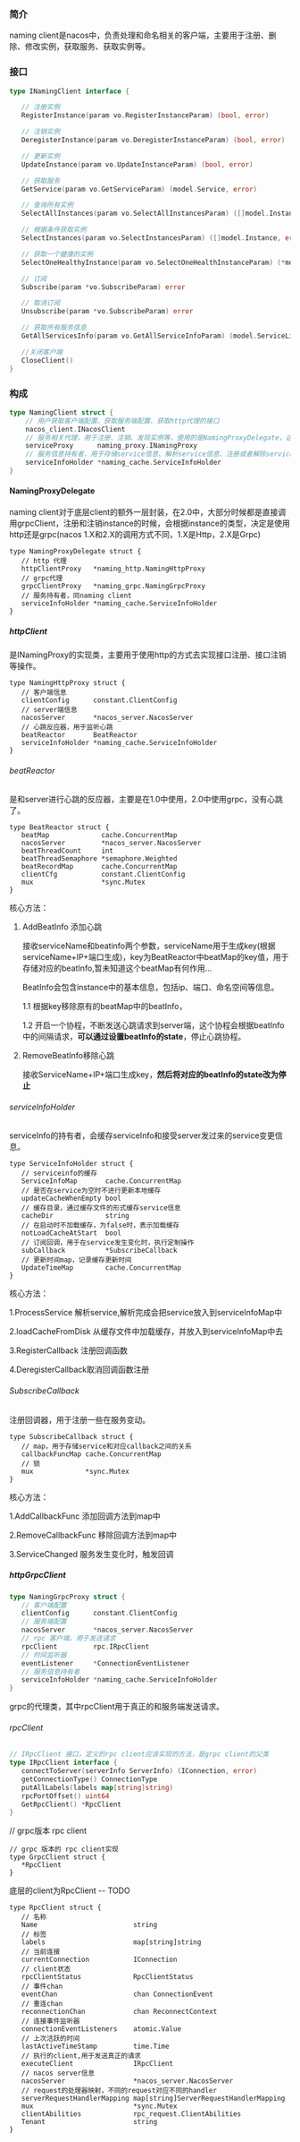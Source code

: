 ### 简介

naming client是nacos中，负责处理和命名相关的客户端，主要用于注册、删除、修改实例，获取服务、获取实例等。

### 接口

```go
type INamingClient interface {

   // 注册实例
   RegisterInstance(param vo.RegisterInstanceParam) (bool, error)

   // 注销实例
   DeregisterInstance(param vo.DeregisterInstanceParam) (bool, error)

   // 更新实例
   UpdateInstance(param vo.UpdateInstanceParam) (bool, error)

   // 获取服务
   GetService(param vo.GetServiceParam) (model.Service, error)

   // 查询所有实例
   SelectAllInstances(param vo.SelectAllInstancesParam) ([]model.Instance, error)

   // 根据条件获取实例
   SelectInstances(param vo.SelectInstancesParam) ([]model.Instance, error)

   // 获取一个健康的实例
   SelectOneHealthyInstance(param vo.SelectOneHealthInstanceParam) (*model.Instance, error)

   // 订阅
   Subscribe(param *vo.SubscribeParam) error

   // 取消订阅
   Unsubscribe(param *vo.SubscribeParam) error

   // 获取所有服务信息
   GetAllServicesInfo(param vo.GetAllServiceInfoParam) (model.ServiceList, error)

   //关闭客户端
   CloseClient()
}
```

### 构成


```go
type NamingClient struct {
    // 用户获取客户端配置、获取服务端配置、获取http代理的接口
	nacos_client.INacosClient
    // 服务相关代理，用于注册、注销、发现实例等，使用的是NamingProxyDelegate，这个类是对httpProxy和grpcProxy的再一次封装
	serviceProxy      naming_proxy.INamingProxy
    // 服务信息持有者，用于存储service信息、解析service信息、注册或者解除service callback(用于在service变化时回调)
	serviceInfoHolder *naming_cache.ServiceInfoHolder
}
```

#### NamingProxyDelegate

naming client对于底层client的额外一层封装，在2.0中，大部分时候都是直接调用grpcClient，注册和注销instance的时候，会根据instance的类型，决定是使用http还是grpc(nacos 1.X和2.X的调用方式不同，1.X是Http，2.X是Grpc)

```
type NamingProxyDelegate struct {
   // http 代理
   httpClientProxy   *naming_http.NamingHttpProxy
   // grpc代理
   grpcClientProxy   *naming_grpc.NamingGrpcProxy
   // 服务持有者，同naming client
   serviceInfoHolder *naming_cache.ServiceInfoHolder
}
```

##### httpClient

是INamingProxy的实现类，主要用于使用http的方式去实现接口注册、接口注销等操作。

```
type NamingHttpProxy struct {
   // 客户端信息
   clientConfig      constant.ClientConfig
   // server端信息
   nacosServer       *nacos_server.NacosServer
   // 心跳反应器，用于监听心跳
   beatReactor       BeatReactor
   serviceInfoHolder *naming_cache.ServiceInfoHolder
}
```

###### beatReactor

是和server进行心跳的反应器，主要是在1.0中使用，2.0中使用grpc，没有心跳了。

```
type BeatReactor struct {
   beatMap             cache.ConcurrentMap
   nacosServer         *nacos_server.NacosServer
   beatThreadCount     int
   beatThreadSemaphore *semaphore.Weighted
   beatRecordMap       cache.ConcurrentMap
   clientCfg           constant.ClientConfig
   mux                 *sync.Mutex
}
```

核心方法：

1. AddBeatInfo 添加心跳

   接收serviceName和beatinfo两个参数，serviceName用于生成key(根据serviceName+IP+端口生成)，key为BeatReactor中beatMap的key值，用于存储对应的beatInfo,暂未知道这个beatMap有何作用...

   BeatInfo会包含instance中的基本信息，包括ip、端口、命名空间等信息。

   1.1  根据key移除原有的beatMap中的beatInfo，

   1.2  开启一个协程，不断发送心跳请求到server端，这个协程会根据beatInfo中的间隔请求，**可以通过设置beatInfo的state**，停止心跳协程。

2. RemoveBeatInfo移除心跳

   接收ServiceName+IP+端口生成key，**然后将对应的beatInfo的state改为停止**

###### serviceInfoHolder

  serviceInfo的持有者，会缓存serviceInfo和接受server发过来的service变更信息。

```
type ServiceInfoHolder struct {
   // serviceinfo的缓存
   ServiceInfoMap       cache.ConcurrentMap
   // 是否在service为空时不进行更新本地缓存
   updateCacheWhenEmpty bool
   // 缓存目录，通过缓存文件的形式缓存service信息
   cacheDir             string
   // 在启动时不加载缓存，为false时，表示加载缓存
   notLoadCacheAtStart  bool
   // 订阅回调，用于在service发生变化时，执行定制操作
   subCallback          *SubscribeCallback
   // 更新时间map，记录缓存更新时间
   UpdateTimeMap        cache.ConcurrentMap
}
```

核心方法：

1.ProcessService 解析service,解析完成会把service放入到serviceInfoMap中

2.loadCacheFromDisk 从缓存文件中加载缓存，并放入到serviceInfoMap中去

3.RegisterCallback 注册回调函数

4.DeregisterCallback取消回调函数注册

###### SubscribeCallback

注册回调器，用于注册一些在服务变动。

```
type SubscribeCallback struct {
   // map，用于存储service和对应callback之间的关系
   callbackFuncMap cache.ConcurrentMap
   // 锁
   mux             *sync.Mutex
}
```

核心方法：

1.AddCallbackFunc 添加回调方法到map中

2.RemoveCallbackFunc 移除回调方法到map中

3.ServiceChanged 服务发生变化时，触发回调



##### httpGrpcClient

```go
type NamingGrpcProxy struct {
   // 客户端配置
   clientConfig      constant.ClientConfig
   // 服务端配置
   nacosServer       *nacos_server.NacosServer
   // rpc 客户端，用于发送请求
   rpcClient         rpc.IRpcClient
   // 时间监听器
   eventListener     *ConnectionEventListener
   // 服务信息持有者
   serviceInfoHolder *naming_cache.ServiceInfoHolder
}
```

grpc的代理类，其中rpcClient用于真正的和服务端发送请求。

###### rpcClient

```go
// IRpcClient 接口，定义的rpc client应该实现的方法，是grpc client的父类
type IRpcClient interface {
   connectToServer(serverInfo ServerInfo) (IConnection, error)
   getConnectionType() ConnectionType
   putAllLabels(labels map[string]string)
   rpcPortOffset() uint64
   GetRpcClient() *RpcClient
}
```

//  grpc版本 rpc client

```
// grpc 版本的 rpc client实现
type GrpcClient struct {
   *RpcClient
}
```



底层的client为RpcClient  -- TODO

```
type RpcClient struct {
   // 名称
   Name                        string
   // 标签
   labels                      map[string]string
   // 当前连接
   currentConnection           IConnection
   // client状态
   rpcClientStatus             RpcClientStatus
   // 事件chan
   eventChan                   chan ConnectionEvent
   // 重连chan
   reconnectionChan            chan ReconnectContext
   // 连接事件监听器
   connectionEventListeners    atomic.Value
   // 上次活跃的时间
   lastActiveTimeStamp         time.Time
   // 执行的client,用于发送真正的请求
   executeClient               IRpcClient
   // nacos server信息
   nacosServer                 *nacos_server.NacosServer
   // request的处理器映射，不同的request对应不同的handler
   serverRequestHandlerMapping map[string]ServerRequestHandlerMapping
   mux                         *sync.Mutex
   clientAbilities             rpc_request.ClientAbilities
   Tenant                      string
}
```
